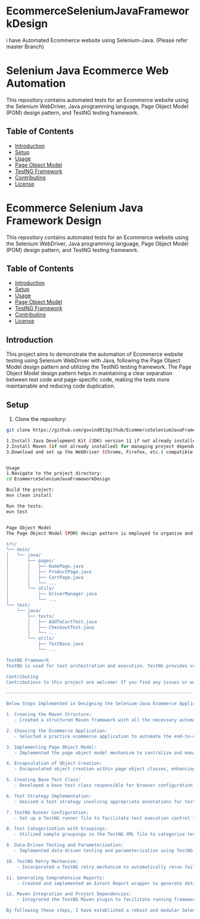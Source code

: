 # EcommerceSeleniumJavaFrameworkDesign
i have Automated Ecommerce website using Selenium-Java. (Please refer master Branch)


# Selenium Java Ecommerce Web Automation

This repository contains automated tests for an Ecommerce website using the Selenium WebDriver, Java programming language, Page Object Model (POM) design pattern, and TestNG testing framework.

## Table of Contents

- [Introduction](#introduction)
- [Setup](#setup)
- [Usage](#usage)
- [Page Object Model](#page-object-model)
- [TestNG Framework](#testng-framework)
- [Contributing](#contributing)
- [License](#license)

# Ecommerce Selenium Java Framework Design

This repository contains automated tests for an Ecommerce website using the Selenium WebDriver, Java programming language, Page Object Model (POM) design pattern, and TestNG testing framework.

## Table of Contents

- [Introduction](#introduction)
- [Setup](#setup)
- [Usage](#usage)
- [Page Object Model](#page-object-model)
- [TestNG Framework](#testng-framework)
- [Contributing](#contributing)
- [License](#license)

## Introduction

This project aims to demonstrate the automation of Ecommerce website testing using Selenium WebDriver with Java, following the Page Object Model design pattern and utilizing the TestNG testing framework. The Page Object Model design pattern helps in maintaining a clear separation between test code and page-specific code, making the tests more maintainable and reducing code duplication.

## Setup

1. Clone the repository:

```bash
git clone https://github.com/govind013github/EcommerceSeleniumJavaFrameworkDesign.git

1.Install Java Development Kit (JDK) version 11 if not already installed.
2.Install Maven (if not already installed) for managing project dependencies.
3.Download and set up the WebDriver (Chrome, Firefox, etc.) compatible with your browser version.


Usage
1.Navigate to the project directory:
cd EcommerceSeleniumJavaFrameworkDesign

Build the project:
mvn clean install

Run the tests:
mvn test


Page Object Model
The Page Object Model (POM) design pattern is employed to organize and structure the automation framework. Each page of the Ecommerce website has a corresponding Page Object class, encapsulating the page's elements and interactions. This separation allows for easy maintenance and enhances test readability.

src/
└── main/
│   └── java/
│       ├── pages/
│       │   ├── HomePage.java
│       │   ├── ProductPage.java
│       │   ├── CartPage.java
│       │   └── ...
│       └── utils/
│           ├── DriverManager.java
│           └── ...
└── test/
    └── java/
        ├── tests/
        │   ├── AddToCartTest.java
        │   ├── CheckoutTest.java
        │   └── ...
        └── utils/
            ├── TestBase.java
            └── ...

TestNG Framework
TestNG is used for test orchestration and execution. TestNG provides various features such as grouping,parallel execution, and reporting. TestNG configuration allows customization of test execution behavior, such as defining test suites and setting up test dependencies.

Contributing
Contributions to this project are welcome! If you find any issues or want to add new features, feel free to open a pull request. Please ensure that your code follows the established coding standards and includes appropriate tests.

----------------------------------------------------------------------------------------------------------------------------

Below Steps Implemented in Designing the Selenium-Java Ecommerce Application Framework from Scratch.

1. Creating the Maven Structure:
   - Created a structured Maven framework with all the necessary automation dependencies, including Selenium, Java, TestNG, and Maven. This was done using Eclipse as the IDE.

2. Choosing the Ecommerce Application:
   - Selected a practice ecommerce application to automate the end-to-end flow, covering all the mentioned test scenarios.

3. Implementing Page Object Model:
   - Implemented the page object model mechanism to centralize and manage locators from respective classes.

4. Encapsulation of Object Creation:
   - Encapsulated object creation within page object classes, enhancing modularity and separation of concerns.

5. Creating Base Test Class:
   - Developed a base test class responsible for browser configuration details and global properties setup.

6. Test Strategy Implementation:
   - Devised a test strategy involving appropriate annotations for test grouping and distribution.

7. TestNG Runner Configuration:
   - Set up a TestNG runner file to facilitate test execution control from a single entry point.

8. Test Categorization with Groupings:
   - Utilized sample groupings in the TestNG XML file to categorize tests for distinct execution scenarios.

9. Data-Driven Testing and Parameterization:
   - Implemented data-driven testing and parameterization using TestNG DataProviders, HashMaps, and JSON file readers. Also integrated TestNG listeners to capture automatic screenshots on test failures and logging.

10. TestNG Retry Mechanism:
    - Incorporated a TestNG retry mechanism to automatically rerun failed tests, addressing flaky test scenarios in the practice ecommerce application.

11. Generating Comprehensive Reports:
    - Created and implemented an Extent Report wrapper to generate detailed HTML reports for the application. Made framework enhancements to support parallel execution using a thread-safe mechanism.

12. Maven Integration and Project Dependencies:
    - Integrated the TestNG Maven plugin to facilitate running framework tests using Maven commands. Refer to the POM.xml file for more details regarding project dependency setup.

By following these steps, I have established a robust and modular Selenium-Java ecommerce application framework, enabling efficient test automation and comprehensive reporting. This framework ensures streamlined test execution and management, contributing to effective software quality assurance practices.
